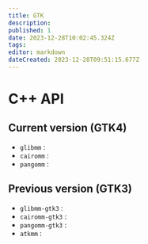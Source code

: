 ```yaml
---
title: GTK
description: 
published: 1
date: 2023-12-28T10:02:45.324Z
tags: 
editor: markdown
dateCreated: 2023-12-28T09:51:15.677Z
---
```


# C++ API

## Current version (GTK4)

- `glibmm` : 
- `cairomm` : 
- `pangomm` : 

## Previous version (GTK3)

- `glibmm-gtk3` : 
- `cairomm-gtk3` : 
- `pangomm-gtk3` : 
- `atkmm` : 
